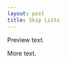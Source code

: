 ```yaml
---
layout: post
title: Skip Lists
---
```

<!-- links -->

[google]: http://www.google.com

<!-- post -->

Preview text.

<!--excerpt-->

More text.